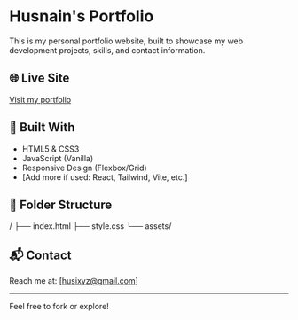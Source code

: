 # Husnain's Portfolio

This is my personal portfolio website, built to showcase my web development projects, skills, and contact information.

## 🌐 Live Site

[Visit my portfolio](https://husidev.netlify.app)

## 🚀 Built With

- HTML5 & CSS3
- JavaScript (Vanilla)
- Responsive Design (Flexbox/Grid)
- [Add more if used: React, Tailwind, Vite, etc.]

## 📁 Folder Structure
/
├── index.html
├── style.css
└── assets/


## 📬 Contact

Reach me at: [husixyz@gmail.com]

---

Feel free to fork or explore!
